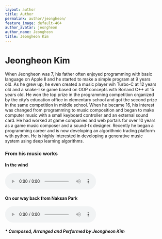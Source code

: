 ```yaml
---
layout: author
title: Author
permalink: author/jeongheon/
feature_image: default-404
author_avatar: jeongheon
author_name: Jeongheon
title: Jeongheon Kim
---
```


# Jeongheon Kim

When Jeongheon was 7, his father often enjoyed programming with basic language on Apple II and he started to make a simple program at 9 years old. As he grew up, he even created a music player wih Turbo-C at 12 years old and a snake-like game based on OOP concepts with Borland C++ at 15 years old. He won the top prize in the programming competition organized by the city’s education office in elementary school and got the second prize in the same competition in middle school. When he became 16, his interest was changed from programming to music composition and began to make computer music with a small keyboard controller and an external sound card.
He had worked at game companies and web portals for over 10 years as a game music composer and a sound-fx designer. Recently he began a programming career and is now developing an algorithmic trading platform with python. He is highly interested in developing a generative music system using deep learning algorithms. 

### From his music works  

#### In the wind
<audio src="nev_music1.mp3" controls></audio> 

<!-- #### Opening
<audio src="nev_music2.mp3" controls></audio>  -->

#### On our way back from Naksan Park
<audio src="nev_music3.mp3" controls></audio> 

##### * Composed, Arranged and Performed by Jeongheon Kim